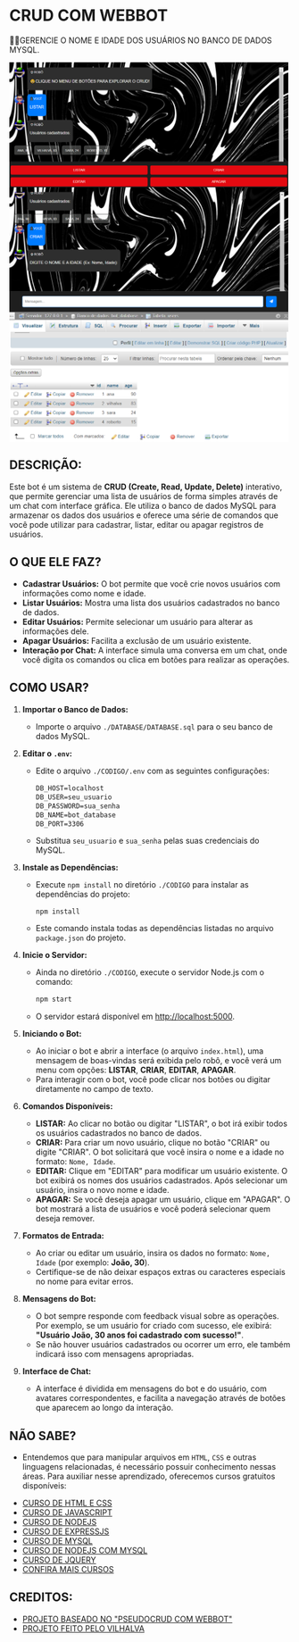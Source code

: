 # CRUD COM WEBBOT
👨‍🏫GERENCIE O NOME E IDADE DOS USUÁRIOS NO BANCO DE DADOS MYSQL.

<img src="./IMAGENS/FOTO_01.png" align="center" width="500"> <br> 
<img src="./IMAGENS/FOTO_02.png" align="center" width="500"> <br>
<img src="./IMAGENS/FOTO_03.png" align="center" width="500"> <br>

## DESCRIÇÃO:
Este bot é um sistema de **CRUD (Create, Read, Update, Delete)** interativo, que permite gerenciar uma lista de usuários de forma simples através de um chat com interface gráfica. Ele utiliza o banco de dados MySQL para armazenar os dados dos usuários e oferece uma série de comandos que você pode utilizar para cadastrar, listar, editar ou apagar registros de usuários.

## O QUE ELE FAZ?
- **Cadastrar Usuários:** O bot permite que você crie novos usuários com informações como nome e idade.
- **Listar Usuários:** Mostra uma lista dos usuários cadastrados no banco de dados.
- **Editar Usuários:** Permite selecionar um usuário para alterar as informações dele.
- **Apagar Usuários:** Facilita a exclusão de um usuário existente.
- **Interação por Chat:** A interface simula uma conversa em um chat, onde você digita os comandos ou clica em botões para realizar as operações.

## COMO USAR?
1. **Importar o Banco de Dados:**
   - Importe o arquivo `./DATABASE/DATABASE.sql` para o seu banco de dados MySQL.

2. **Editar o `.env`:**
   - Edite o arquivo `./CODIGO/.env` com as seguintes configurações:

     ```plaintext
     DB_HOST=localhost
     DB_USER=seu_usuario
     DB_PASSWORD=sua_senha
     DB_NAME=bot_database
     DB_PORT=3306
     ```

    - Substitua `seu_usuario` e `sua_senha` pelas suas credenciais do MySQL.

3. **Instale as Dependências:**
   - Execute `npm install` no diretório `./CODIGO` para instalar as dependências do projeto:

     ```bash
     npm install
     ```
    
    - Este comando instala todas as dependências listadas no arquivo `package.json` do projeto.

4. **Inicie o Servidor:**
   - Ainda no diretório `./CODIGO`, execute o servidor Node.js com o comando:

     ```bash
     npm start
     ```

   - O servidor estará disponível em [http://localhost:5000](http://localhost:5000).

5. **Iniciando o Bot:**
   - Ao iniciar o bot e abrir a interface (o arquivo `index.html`), uma mensagem de boas-vindas será exibida pelo robô, e você verá um menu com opções: **LISTAR**, **CRIAR**, **EDITAR**, **APAGAR**.
   - Para interagir com o bot, você pode clicar nos botões ou digitar diretamente no campo de texto.

6. **Comandos Disponíveis:**
   - **LISTAR:** Ao clicar no botão ou digitar "LISTAR", o bot irá exibir todos os usuários cadastrados no banco de dados.
   - **CRIAR:** Para criar um novo usuário, clique no botão "CRIAR" ou digite "CRIAR". O bot solicitará que você insira o nome e a idade no formato: `Nome, Idade`.
   - **EDITAR:** Clique em "EDITAR" para modificar um usuário existente. O bot exibirá os nomes dos usuários cadastrados. Após selecionar um usuário, insira o novo nome e idade.
   - **APAGAR:** Se você deseja apagar um usuário, clique em "APAGAR". O bot mostrará a lista de usuários e você poderá selecionar quem deseja remover.
   
7. **Formatos de Entrada:**
   - Ao criar ou editar um usuário, insira os dados no formato: `Nome, Idade` (por exemplo: **João, 30**).
   - Certifique-se de não deixar espaços extras ou caracteres especiais no nome para evitar erros.

8. **Mensagens do Bot:**
   - O bot sempre responde com feedback visual sobre as operações. Por exemplo, se um usuário for criado com sucesso, ele exibirá: **"Usuário João, 30 anos foi cadastrado com sucesso!"**.
   - Se não houver usuários cadastrados ou ocorrer um erro, ele também indicará isso com mensagens apropriadas.

9. **Interface de Chat:**
   - A interface é dividida em mensagens do bot e do usuário, com avatares correspondentes, e facilita a navegação através de botões que aparecem ao longo da interação.
   

## NÃO SABE?
- Entendemos que para manipular arquivos em `HTML`, `CSS` e outras linguagens relacionadas, é necessário possuir conhecimento nessas áreas. Para auxiliar nesse aprendizado, oferecemos cursos gratuitos disponíveis:
* [CURSO DE HTML E CSS](https://github.com/VILHALVA/CURSO-DE-HTML-E-CSS)
* [CURSO DE JAVASCRIPT](https://github.com/VILHALVA/CURSO-DE-JAVASCRIPT)
* [CURSO DE NODEJS](https://github.com/VILHALVA/CURSO-DE-NODEJS)
* [CURSO DE EXPRESSJS](https://github.com/VILHALVA/CURSO-DE-EXPRESSJS)
* [CURSO DE MYSQL](https://github.com/VILHALVA/CURSO-DE-MYSQL)
* [CURSO DE NODEJS COM MYSQL](https://github.com/VILHALVA/CURSO-DE-NODEJS-COM-MYSQL)
* [CURSO DE JQUERY](https://github.com/VILHALVA/CURSO-DE-JQUERY)
* [CONFIRA MAIS CURSOS](https://github.com/VILHALVA?tab=repositories&q=+topic:CURSO)

## CREDITOS:
- [PROJETO BASEADO NO "PSEUDOCRUD COM WEBBOT"](https://github.com/VILHALVA/PSEUDOCRUD-COM-WEBBOT)
- [PROJETO FEITO PELO VILHALVA](https://github.com/VILHALVA)
